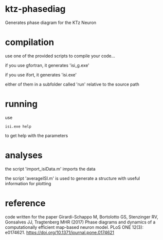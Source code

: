 # ktz-phasediag
Generates phase diagram for the KTz Neuron

# compilation
use one of the provided scripts to compile your code...

if you use gfortran, it generates 'isi_g.exe'

if you use ifort, it generates 'isi.exe'

either of them in a subfolder called 'run' relative to the source path

# running
use

    isi.exe help

to get help with the parameters

# analyses
the script 'import_isiData.m' imports the data

the script 'averageISI.m' is used to generate a structure with useful information for plotting

# reference

code written for the paper
Girardi-Schappo M, Bortolotto GS, Stenzinger RV, Gonsalves JJ, Tragtenberg MHR (2017) Phase diagrams and dynamics of a computationally efficient map-based neuron model. PLoS ONE 12(3): e0174621. https://doi.org/10.1371/journal.pone.0174621
